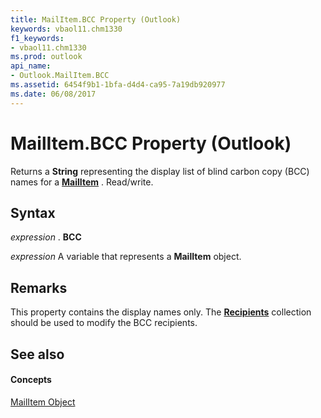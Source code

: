 ```yaml
---
title: MailItem.BCC Property (Outlook)
keywords: vbaol11.chm1330
f1_keywords:
- vbaol11.chm1330
ms.prod: outlook
api_name:
- Outlook.MailItem.BCC
ms.assetid: 6454f9b1-1bfa-d4d4-ca95-7a19db920977
ms.date: 06/08/2017
---
```



# MailItem.BCC Property (Outlook)

Returns a  **String** representing the display list of blind carbon copy (BCC) names for a **[MailItem](mailitem-object-outlook.md)** . Read/write.


## Syntax

 _expression_ . **BCC**

 _expression_ A variable that represents a **MailItem** object.


## Remarks

This property contains the display names only. The  **[Recipients](recipients-object-outlook.md)** collection should be used to modify the BCC recipients.


## See also


#### Concepts


[MailItem Object](mailitem-object-outlook.md)

